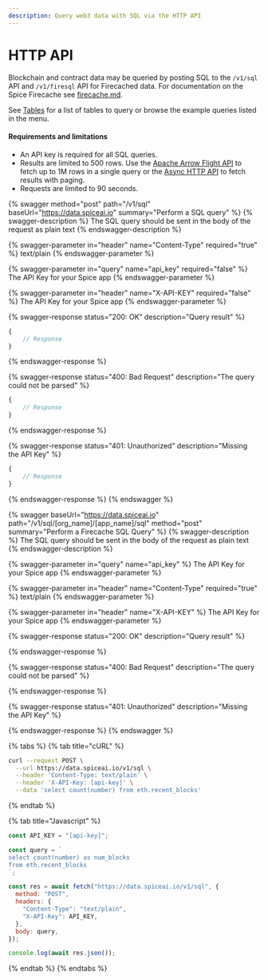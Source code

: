 ```yaml
---
description: Query web3 data with SQL via the HTTP API
---
```


# HTTP API

Blockchain and contract data may be queried by posting SQL to the `/v1/sql` API and `/v1/firesql` API for Firecached data. For documentation on the Spice Firecache see [firecache.md](../../reference/specifications/dataset-and-view-yaml-specification/firecache.md "mention").

See [Tables](https://github.com/spicehq/cloud-docs/blob/trunk/api/sql-query-api/broken-reference/README.md) for a list of tables to query or browse the example queries listed in the menu.

#### Requirements and limitations

* An API key is required for all SQL queries.
* Results are limited to 500 rows. Use the [Apache Arrow Flight API](https://github.com/spicehq/cloud-docs/blob/trunk/api/sql-query-api/broken-reference/README.md) to fetch up to 1M rows in a single query or the [Async HTTP API](http-api-1.md) to fetch results with paging.
* Requests are limited to 90 seconds.

{% swagger method="post" path="/v1/sql" baseUrl="https://data.spiceai.io" summary="Perform a SQL query" %}
{% swagger-description %}
The SQL query should be sent in the body of the request as plain text
{% endswagger-description %}

{% swagger-parameter in="header" name="Content-Type" required="true" %}
text/plain
{% endswagger-parameter %}

{% swagger-parameter in="query" name="api_key" required="false" %}
The API Key for your Spice app
{% endswagger-parameter %}

{% swagger-parameter in="header" name="X-API-KEY" required="false" %}
The API Key for your Spice app
{% endswagger-parameter %}

{% swagger-response status="200: OK" description="Query result" %}
```javascript
{
    // Response
}
```
{% endswagger-response %}

{% swagger-response status="400: Bad Request" description="The query could not be parsed" %}
```javascript
{
    // Response
}
```
{% endswagger-response %}

{% swagger-response status="401: Unauthorized" description="Missing the API Key" %}
```javascript
{
    // Response
}
```
{% endswagger-response %}
{% endswagger %}

{% swagger baseUrl="https://data.spiceai.io" path="/v1/sql/[org_name]/[app_name]/sql" method="post" summary="Perform a Firecache SQL Query" %}
{% swagger-description %}
The SQL query should be sent in the body of the request as plain text
{% endswagger-description %}

{% swagger-parameter in="query" name="api_key" %}
The API Key for your Spice app
{% endswagger-parameter %}

{% swagger-parameter in="header" name="Content-Type" required="true" %}
text/plain
{% endswagger-parameter %}

{% swagger-parameter in="header" name="X-API-KEY" %}
The API Key for your Spice app
{% endswagger-parameter %}

{% swagger-response status="200: OK" description="Query result" %}

{% endswagger-response %}

{% swagger-response status="400: Bad Request" description="The query could not be parsed" %}

{% endswagger-response %}

{% swagger-response status="401: Unauthorized" description="Missing the API Key" %}

{% endswagger-response %}
{% endswagger %}

{% tabs %}
{% tab title="cURL" %}
```bash
curl --request POST \
  --url https://data.spiceai.io/v1/sql \
  --header 'Content-Type: text/plain' \
  --header 'X-API-Key: [api-key]' \
  --data 'select count(number) from eth.recent_blocks'
```
{% endtab %}

{% tab title="Javascript" %}
```javascript
const API_KEY = "[api-key]";

const query = `
select count(number) as num_blocks
from eth.recent_blocks
`;

const res = await fetch("https://data.spiceai.io/v1/sql", {
  method: "POST",
  headers: {
    "Content-Type": "text/plain",
    "X-API-Key": API_KEY,
  },
  body: query,
});

console.log(await res.json());
```
{% endtab %}
{% endtabs %}

